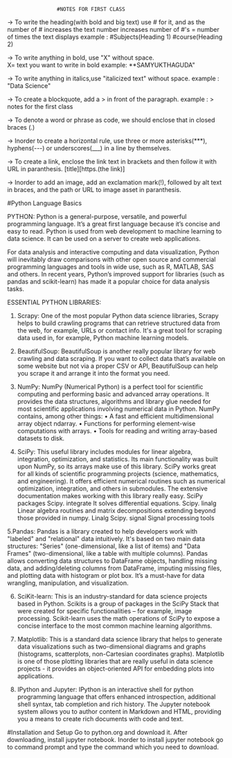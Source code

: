 					#NOTES FOR FIRST CLASS
-> To write the heading(with bold and big text) use # for it, and as the number of # increases the text number increases
number of #'s = number of times the text displays
example : #Subjects(Heading 1)
          #course(Heading 2)
          
-> To write anything in bold, use "X" without space.   
X= text you want to write in bold
example: **SAMYUKTHAGUDA"

-> To write anything in italics,use "italicized text" without space.
example : "Data Science"

-> To create a blockquote, add a > in front of the paragraph.
example : > notes for the first class

-> To denote a word or phrase as code, we should enclose that in closed braces (.)

-> Inorder to create a horizontal rule, use three or more asterisks(***), hyphens(---) or underscores(___) in a line by themselves.

-> To create a link, enclose the link text in brackets and then follow it with URL in paranthesis.
[title][https.(the link)]

-> Inorder to add an image, add an exclamation mark(!), followed by alt text in braces, and the path or URL to image asset in paranthesis.


#Python Language Basics

PYTHON:
Python is a general-purpose, versatile, and powerful programming language. It’s a great first language because it’s concise and easy to read. Python is used from web development to machine learning to data science. It can be used on a server to create web applications.

For data analysis and interactive computing and data visualization, Python will inevitably draw comparisons with other open source and commercial programming languages and tools in wide use, such as R, MATLAB, SAS and others. In recent years, Python’s improved support for libraries (such as pandas and scikit-learn) has made it a popular choice for data analysis tasks.

ESSENTIAL PYTHON LIBRARIES:
1. Scrapy: 
One of the most popular Python data science libraries, Scrapy helps to build crawling programs that can retrieve structured data from the web, for example, URLs or contact info. It's a great tool for scraping data used in, for example, Python machine learning models. 

2. BeautifulSoup:
BeautifulSoup is another really popular library for web crawling and data scraping. If you want to collect data that’s available on some website but not via a proper CSV or API, BeautifulSoup can help you scrape it and arrange it into the format you need.

3. NumPy:
NumPy (Numerical Python) is a perfect tool for scientific computing and performing basic and advanced array operations. It provides the data structures, algorithms and library glue needed for most scientific applications involving numerical data in Python. NumPy contains, among other things:
•	A fast and efficient multidimensional array object ndarray.
•	Functions for performing element-wise computations with arrays.
•	Tools for reading and writing array-based datasets to disk.

4. SciPy:
This useful library includes modules for linear algebra, integration, optimization, and statistics. Its main functionality was built upon NumPy, so its arrays make use of this library. SciPy works great for all kinds of scientific programming projects (science, mathematics, and engineering). It offers efficient numerical routines such as numerical optimization, integration, and others in submodules. The extensive documentation makes working with this library really easy.
SciPy packages
Scipy. integrate
	It solves differential equations.
Scipy. linalg
	Linear algebra routines and matrix decompositions extending beyond those provided in numpy. Linalg
Scipy. signal
	Signal processing tools
  
5.Pandas:
Pandas is a library created to help developers work with "labeled" and "relational" data intuitively. It's based on two main data structures: "Series" (one-dimensional, like a list of items) and "Data Frames" (two-dimensional, like a table with multiple columns). Pandas allows converting data structures to DataFrame objects, handling missing data, and adding/deleting columns from DataFrame, imputing missing files, and plotting data with histogram or plot box. It’s a must-have for data wrangling, manipulation, and visualization.

6. SciKit-learn:
This is an industry-standard for data science projects based in Python. Scikits is a group of packages in the SciPy Stack that were created for specific functionalities – for example, image processing. Scikit-learn uses the math operations of SciPy to expose a concise interface to the most common machine learning algorithms. 

7. Matplotlib:
This is a standard data science library that helps to generate data visualizations such as two-dimensional diagrams and graphs (histograms, scatterplots, non-Cartesian coordinates graphs). Matplotlib is one of those plotting libraries that are really useful in data science projects - it provides an object-oriented API for embedding plots into applications. 

8. IPython and Jupyter:
IPython is an interactive shell for python programming language that offers enhanced introspection, additional shell syntax, tab completion and rich history.
The Jupyter notebook system allows you to author content in Markdown and HTML, providing you a means to create rich documents with code and text.

#Installation and Setup
Go to python.org and download it. After downloading, install jupyter notebook. Inorder to install jupyter notebook go to command prompt and type the command which you need to download.  
